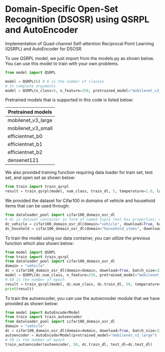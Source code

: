 

# Domain-Specific Open-Set Recognition (DSOSR) using QSRPL and AutoEncoder
Implementation of Quad-channel Self-attention Reciprocal Point Learning (QSRPL) and AutoEncoder for DSOSR

To use QSRPL model, we just import from the models.py as shown below. You can use this model to train with your own problems.

```python
from model import QSRPL

model = QSRPL(6) # 6 is the number of classes
# In complete arguments
model = QSRPL(n_class=6, n_feature=256, pretrained_model="mobilenet_v3_large")
```

Pretrained models that is supported in this code is listed below:

| Pretrained models  |
|--------------------|
| mobilenet_v3_large |
| mobilenet_v3_small |
| efficientnet_b0    |
| efficientnet_b1    |
| efficientnet_b2    |
| densenet121        |    

We also provided training function requiring data loader for train set, test set, and open set as shown below:

```python
from train import train_qsrpl
result = train_qsrpl(model, num_class, train_dl, 5, temperature=1.0, lamb=1.0, test_dl=test_dl, openset_dl=openset_dl, dataset_name="cifar100_vehicle")
```

We provided the dataset for Cifar100 in domains of vehicle and household items that can be used through:

```python
from dataloader_pool import cifar100_domain_osr_dl
# dc is dataset container in form of named tuple that has properties: name, num_class, train_dl, test_dl, openset_dl | dl is data loadder
dc_vehicle = cifar100_domain_osr_dl(domain="vehicle", download=True, batch_size=32, class_known=[0, 1, 2, 3, 4, 5], class_unknown=[6, 7, 8, 9])
dc_houshold = cifar100_domain_osr_dl(domain="household_items", download=True, batch_size=32, class_known=[0, 1, 2, 3, 4, 5], class_unknown=[6, 7, 8, 9])
```

To train the model using our data container, you can utilize the previous function which also shown below:


```python
from model import QSRPL
from train import train_qsrpl
from dataloader_pool import cifar100_domain_osr_dl
domain = "vehicle"
dc = cifar100_domain_osr_dl(domain=domain, download=True, batch_size=32)
model = QSRPL(dc.num_class, n_feature=256, pretrained_model="mobilenet_v3_large")
# 50 is the number of epoch
result = train_qsrpl(model, dc.num_class, dc.train_dl, 50, temperature=1.0, lamb=1.0, test_dl=dc.test_dl, openset_dl=dc.openset_dl, dataset_name=dc.name)
print(result)
```

To train the autoencoder, you can use the autoecnoder module that we have provided as shown below:

```python
from model import AutoEncoderModel
from train import train_autoencoder
from dataloader_pool import cifar100_domain_osr_dl
domain = "vehicle"
dc = cifar100_domain_osr_dl(domain=domain, download=True, batch_size=32)
autoencoder = AutoEncoderModel(pretrained_model="mobilenet_v3_large")
# 50 is the number of epoch
train_autoencoder(autoencoder, 50, dc.train_dl, test_dl=dc.test_dl)
```